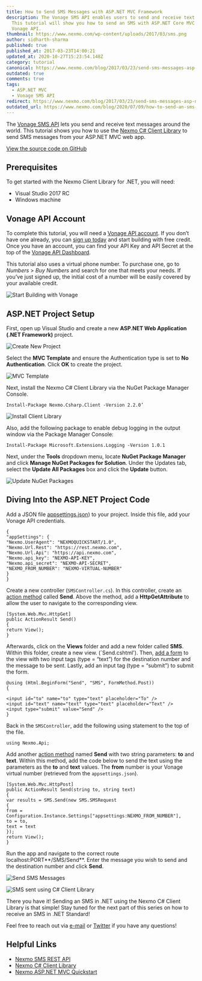 ```yaml
---
title: How to Send SMS Messages with ASP.NET MVC Framework
description: The Vonage SMS API enables users to send and receive text messages.
  This tutorial will show you how to send an SMS with ASP.NET Core MVC and the
  Vonage API.
thumbnail: https://www.nexmo.com/wp-content/uploads/2017/03/sms.png
author: sidharth-sharma
published: true
published_at: 2017-03-23T14:00:21
updated_at: 2020-10-27T15:23:54.148Z
category: tutorial
canonical: https://www.nexmo.com/blog/2017/03/23/send-sms-messages-asp-net-mvc-framework-dr
outdated: true
comments: true
tags:
  - ASP.NET MVC
  - Vonage SMS API
redirect: https://www.nexmo.com/blog/2017/03/23/send-sms-messages-asp-net-mvc-framework-dr
outdated_url: https://www.nexmo.com/blog/2020/07/09/how-to-send-an-sms-with-asp-net-core-mvc
---
```

The [Vonage SMS API](https://docs.nexmo.com/messaging/sms-api) lets you send and receive text messages around the world. This tutorial shows you how to use the [Nexmo C# Client Library](https://github.com/Nexmo/nexmo-dotnet) to send SMS messages from your ASP.NET MVC web app.

[View the source code on GitHub](https://github.com/nexmo-community/nexmo-dotnet-quickstart/blob/488a97c576c882aeef8a7cf327bade27750f4856/NexmoDotNetQuickStarts/Controllers/SMSController.cs#L20-L38)

## Prerequisites

To get started with the Nexmo Client Library for .NET, you will need:

* Visual Studio 2017 RC
* Windows machine

## Vonage API Account

To complete this tutorial, you will need a [Vonage API account](http://developer.nexmo.com/ed?c=blog_text&ct=2017-03-23-send-sms-messages-asp-net-mvc-framework-dr). If you don’t have one already, you can [sign up today](http://developer.nexmo.com/ed?c=blog_text&ct=2017-03-23-send-sms-messages-asp-net-mvc-framework-dr) and start building with free credit. Once you have an account, you can find your API Key and API Secret at the top of the [Vonage API Dashboard](http://developer.nexmo.com/ed?c=blog_text&ct=2017-03-23-send-sms-messages-asp-net-mvc-framework-dr).

This tutorial also uses a virtual phone number. To purchase one, go to *Numbers* > *Buy Numbers* and search for one that meets your needs. If you’ve just signed up, the initial cost of a number will be easily covered by your available credit.

![Start Building with Vonage](/content/blog/how-to-send-sms-messages-with-asp-net-mvc-framework/startbuilding_footer.png "Start Building with Vonage")

## ASP.NET Project Setup

First, open up Visual Studio and create a new **ASP.NET Web Application (.NET Framework)** project.

![Create New Project](/content/blog/how-to-send-sms-messages-with-asp-net-mvc-framework/newproj.png "Create New Project")

Select the **MVC Template** and ensure the Authentication type is set to **No Authentication**. Click **OK** to create the project.

![MVC Template](/content/blog/how-to-send-sms-messages-with-asp-net-mvc-framework/mvc.png "MVC Template")

Next, install the Nexmo C# Client Library via the NuGet Package Manager Console.

```
Install-Package Nexmo.Csharp.Client -Version 2.2.0’
```

![Install Client Library](/content/blog/how-to-send-sms-messages-with-asp-net-mvc-framework/installcl.png "Install Client Library")

Also, add the following package to enable debug logging in the output window via the Package Manager Console:

```
Install-Package Microsoft.Extensions.Logging -Version 1.0.1
```

Next, under the **Tools** dropdown menu, locate **NuGet Package Manager** and click **Manage NuGet Packages for Solution**. Under the Updates tab, select the **Update All Packages** box and click the **Update** button.

![Update NuGet Packages](/content/blog/how-to-send-sms-messages-with-asp-net-mvc-framework/updatenuget.png "Update NuGet Packages")

## Diving Into the ASP.NET Project Code

Add a JSON file [appsettings.json](https://github.com/nexmo-community/nexmo-dotnet-quickstart/blob/32a25f7dbf7f71e4af3181c872f208e41f726ea3/NexmoDotNetQuickStarts/appsettings.json)) to your project. Inside this file, add your Vonage API credentials.

```
{
"appSettings": {
"Nexmo.UserAgent": "NEXMOQUICKSTART/1.0",
"Nexmo.Url.Rest": "https://rest.nexmo.com",
"Nexmo.Url.Api": "https://api.nexmo.com",
"Nexmo.api_key": "NEXMO-API-KEY",
"Nexmo.api_secret": "NEXMO-API-SECRET",
"NEXMO_FROM_NUMBER": "NEXMO-VIRTUAL-NUMBER"
}
}
```

Create a new controller (`SMSController.cs`). In this controller, create an [action method](https://github.com/nexmo-community/nexmo-dotnet-quickstart/blob/488a97c576c882aeef8a7cf327bade27750f4856/NexmoDotNetQuickStarts/Controllers/SMSController.cs#L20-24) called **Send**. Above the method, add a **HttpGetAttribute** to allow the user to navigate to the corresponding view.

```
[System.Web.Mvc.HttpGet]
public ActionResult Send()
{
return View();
}
```

Afterwards, click on the **Views** folder and add a new folder called **SMS**. Within this folder, create a new view. (`Send.cshtml'). Then, [add a form](https://github.com/nexmo-community/nexmo-dotnet-quickstart/blob/42bf24b26e461d4c90283e823ab9a3e92a518cb9/NexmoDotNetQuickStarts/Views/SMS/Send.cshtml#L4-L10) to the view with two input tags (type = “text”) for the destination number and the message to be sent. Lastly, add an input tag (type = “submit”) to submit the form.

```
@using (Html.BeginForm("Send", "SMS", FormMethod.Post))
{

<input id="to" name="to" type="text" placeholder="To" />
<input id="text" name="text" type="text" placeholder="Text" />
<input type="submit" value="Send" />
}
```

Back in the `SMSController`, add the following using statement to the top of the file.

```
using Nexmo.Api;
```

Add another [action method](https://github.com/nexmo-community/nexmo-dotnet-quickstart/blob/488a97c576c882aeef8a7cf327bade27750f4856/NexmoDotNetQuickStarts/Controllers/SMSController.cs#L26-L38) named **Send** with two string parameters: **to** and **text**. Within this method, add the code below to send the text using the parameters as the **to** and **text** values. The **from** number is your Vonage virtual number (retrieved from the `appsettings.json`).

```
[System.Web.Mvc.HttpPost]
public ActionResult Send(string to, string text)
{
var results = SMS.Send(new SMS.SMSRequest
{
from = Configuration.Instance.Settings["appsettings:NEXMO_FROM_NUMBER"],
to = to,
text = text
});
return View();
}
```

Run the app and navigate to the correct route localhost:PORT**/SMS/Send**. Enter the message you wish to send and the destination number and click **Send**.

![Send SMS Messages](/content/blog/how-to-send-sms-messages-with-asp-net-mvc-framework/sendsms.png "Send SMS Messages")

![SMS sent using C# Client Library](/content/blog/how-to-send-sms-messages-with-asp-net-mvc-framework/sms.jpg "SMS sent using C# Client Library")

There you have it! Sending an SMS in .NET using the Nexmo C# Client Library is that simple! Stay tuned for the next part of this series on how to receive an SMS in .NET Standard!

Feel free to reach out via [e-mail](mailto:sidharth.sharma@nexmo.com) or [Twitter](http://www.twitter.com/sidsharma27) if you have any questions!

## Helpful Links

* [Nexmo SMS REST API](https://docs.nexmo.com/messaging/sms-api)
* [Nexmo C# Client Library](https://github.com/Nexmo/nexmo-dotnet)
* [Nexmo ASP.NET MVC Quickstart](https://github.com/nexmo-community/nexmo-dotnet-quickstart)